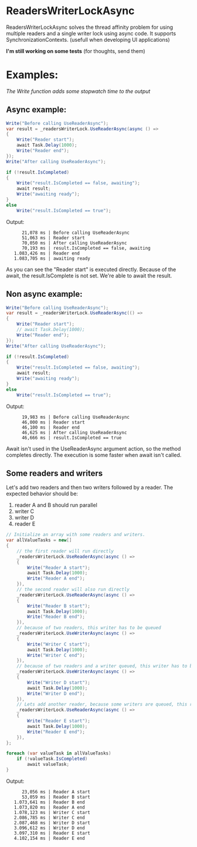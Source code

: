 # ReadersWriterLockAsync
ReadersWriterLockAsync solves the thread affinity problem for using multiple readers and a single writer lock using async code. It supports SynchronizationContexts. (usefull when developing UI applications)


**I'm still working on some tests**  (for thoughts, send them)

# Examples:

*The Write function adds some stopwatch time to the output*

## Async example:

```csharp
Write("Before calling UseReaderAsync");
var result = _readersWriterLock.UseReaderAsync(async () =>
{
    Write("Reader start");
    await Task.Delay(1000);
    Write("Reader end");
});
Write("After calling UseReaderAsync");

if (!result.IsCompleted)
{
    Write("result.IsCompleted == false, awaiting");
    await result;
    Write("awaiting ready");
}
else
    Write("result.IsCompleted == true");
```
Output:
```
      21,078 ms | Before calling UseReaderAsync
      51,063 ms | Reader start
      70,050 ms | After calling UseReaderAsync
      70,193 ms | result.IsCompleted == false, awaiting
   1.083,426 ms | Reader end
   1.083,705 ms | awaiting ready
```
   
As you can see the "Reader start" is executed directly. Because of the await, the result.IsComplete is not set. We're able to await the result.
 
## Non async example:

```csharp
Write("Before calling UseReaderAsync");
var result = _readersWriterLock.UseReaderAsync(() =>
{
    Write("Reader start");
    // await Task.Delay(1000);
    Write("Reader end");
});
Write("After calling UseReaderAsync");

if (!result.IsCompleted)
{
    Write("result.IsCompleted == false, awaiting");
    await result;
    Write("awaiting ready");
}
else
    Write("result.IsCompleted == true");
```
Output:
```
      19,983 ms | Before calling UseReaderAsync
      46,000 ms | Reader start
      46,100 ms | Reader end
      46,625 ms | After calling UseReaderAsync
      46,666 ms | result.IsCompleted == true
```

Await isn't used in the UseReaderAsync argument action, so the method completes directly. The execution is some faster when await isn't called.

## Some readers and writers

Let's add two readers and then two writers followed by a reader. The expected behavior should be:
1) reader A and B should run parallel
2) writer C
3) writer D
4) reader E

```csharp
// Initialize an array with some readers and writers.
var allValueTasks = new[]
{
    // the first reader will run directly
    _readersWriterLock.UseReaderAsync(async () =>
    {
        Write("Reader A start");
        await Task.Delay(1000);
        Write("Reader A end");
    }),
    // the second reader will also run directly
    _readersWriterLock.UseReaderAsync(async () =>
    {
        Write("Reader B start");
        await Task.Delay(1000);
        Write("Reader B end");
    }),
    // because of two readers, this writer has to be queued
    _readersWriterLock.UseWriterAsync(async () =>
    {
        Write("Writer C start");
        await Task.Delay(1000);
        Write("Writer C end");
    }),
    // because of two readers and a writer queued, this writer has to be queued also
    _readersWriterLock.UseWriterAsync(async () =>
    {
        Write("Writer D start");
        await Task.Delay(1000);
        Write("Writer D end");
    }),
    // Lets add another reader, because some writers are queued, this reader is queued also
    _readersWriterLock.UseReaderAsync(async () =>
    {
        Write("Reader E start");
        await Task.Delay(1000);
        Write("Reader E end");
    }),
};

foreach (var valueTask in allValueTasks)
    if (!valueTask.IsCompleted)
        await valueTask;
}
```
Output:
```
      23,056 ms | Reader A start
      53,059 ms | Reader B start
   1.073,641 ms | Reader B end
   1.073,820 ms | Reader A end
   1.078,123 ms | Writer C start
   2.086,785 ms | Writer C end
   2.087,468 ms | Writer D start
   3.096,612 ms | Writer D end
   3.097,310 ms | Reader E start
   4.102,154 ms | Reader E end
```
